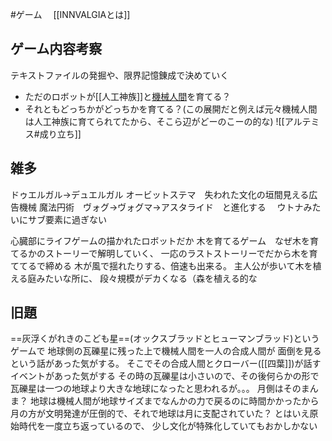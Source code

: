 #ゲーム 　[[INNVALGIAとは]]

## ゲーム内容考察
テキストファイルの発掘や、限界記憶錬成で決めていく
- ただのロボットが[[人工神族]]と[機械人間](アルテ機械人間)を育てる？
- それともどっちかがどっちかを育てる？(この展開だと例えば元々機械人間は人工神族に育てられてたから、そこら辺がどーのこーの的な)
![[アルテミス#成り立ち]]
## 雑多
ドゥエルガル→デュエルガル
オービットステマ　失われた文化の垣間見える広告機械
魔法円術　ヴォグ→ヴォグマ→アスタライド　と進化する　
ウトナみたいにサブ要素に過ぎない

心臓部にライフゲームの描かれたロボットだか
木を育てるゲーム　なぜ木を育てるかのストーリーで解明していく、
一応のラストストーリーでだから木を育ててるで締める
木が風で揺れたりする、倍速も出来る。
主人公が歩いて木を植える庭みたいな所に、
段々規模がデカくなる（森を植える的な

## 旧題
==灰浮くがれきのこども星==(オックスブラッドとヒューマンブラッド)というゲームで
地球側の瓦礫星に残った上で機械人間を一人の合成人間が
面倒を見るという話があった気がする。
そこでその合成人間とクローバー([[四葉]])が話すイベントがあった気がする
その時の瓦礫星は小さいので、その後何らかの形で
瓦礫星は一つの地球より大きな地球になったと思われるが。。。
月側はそのまんま？
地球は機械人間が地球サイズまでなんかの力で戻るのに時間かかったから
月の方が文明発達が圧倒的で、それで地球は月に支配されていた？
とはいえ原始時代を一度立ち返っているので、
少し文化が特殊化していてもおかしかない


